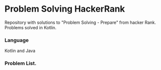 # Problem Solving HackerRank

Repository with solutions to "Problem Solving - Prepare" from hacker Rank. Problems solved in Kotlin. 

### Language

Kotlin and Java

### Problem List. 
